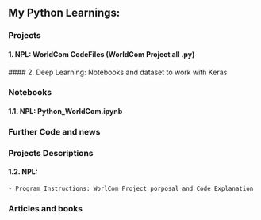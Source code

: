 ## My Python Learnings:

### Projects
  #### 1. NPL: WorldCom CodeFiles (WorldCom Project all .py)
  #### 2. Deep Learning: Notebooks and dataset to work with Keras
### Notebooks
  #### 1.1. NPL: Python_WorldCom.ipynb

### Further Code and news

### Projects Descriptions
  #### 1.2. NPL: 
    - Program_Instructions: WorlCom Project porposal and Code Explanation
    
### Articles and books

